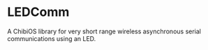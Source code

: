LEDComm
=======

A ChibiOS library for very short range wireless asynchronous serial communications using an LED.
